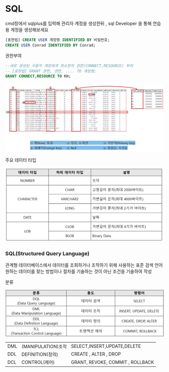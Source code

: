 # SQL

cmd창에서 sqlplus를 입력해 관리자 계정을 생성한뒤 , sql Developer 을 통해 연습용 계정을 생성해보세요

```sql
[표현법] CREATE USER 계정명 IDENTIFIED BY 비밀번호;
CREATE USER Conrad IDENTIFIED BY Conrad;
```

권한부여

```sql
--새로 생성된 사용자 계정에게 최소한의 권한(CONNECT,RESOURCE) 부여
-- [표현법] GRANT 권한, 권한, .... TO 계정명;
GRANT CONNECT,RESOURCE TO KH;
```

![](.gitbook/assets/image%20%281%29.png)

주요 데이터 타입

![](.gitbook/assets/image%20%282%29.png)

### SQL\(Structured Query Language\)

관계형 데이터베이스에서 데이터를 조회하거나 조작하기 위해 사용하는 표준 검색 언어 원하는 데이터를 찾는 방법이나 절차를 기술하는 것이 아닌 조건을 기술하여 작성

분류

![](.gitbook/assets/image%20%283%29.png)



|  |  |  |
| :--- | :--- | :--- |
| DML | \(MANIPULATION\)조작 | SELECT,INSERT,UPDATE,DELETE |
| DDL | DEFINITION\(정의\) | CREATE , ALTER , DROP |
| DCL | CONTROL\(제어\) | GRANT, REVOKE, COMMIT , ROLLBACK |




